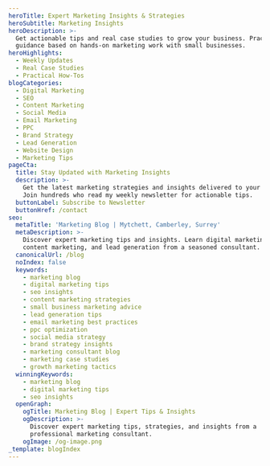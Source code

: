 ```yaml
---
heroTitle: Expert Marketing Insights & Strategies
heroSubtitle: Marketing Insights
heroDescription: >-
  Get actionable tips and real case studies to grow your business. Practical
  guidance based on hands-on marketing work with small businesses.
heroHighlights:
  - Weekly Updates
  - Real Case Studies
  - Practical How-Tos
blogCategories:
  - Digital Marketing
  - SEO
  - Content Marketing
  - Social Media
  - Email Marketing
  - PPC
  - Brand Strategy
  - Lead Generation
  - Website Design
  - Marketing Tips
pageCta:
  title: Stay Updated with Marketing Insights
  description: >-
    Get the latest marketing strategies and insights delivered to your inbox.
    Join hundreds who read my weekly newsletter for actionable tips.
  buttonLabel: Subscribe to Newsletter
  buttonHref: /contact
seo:
  metaTitle: 'Marketing Blog | Mytchett, Camberley, Surrey'
  metaDescription: >-
    Discover expert marketing tips and insights. Learn digital marketing, SEO,
    content marketing, and lead generation from a seasoned consultant.
  canonicalUrl: /blog
  noIndex: false
  keywords:
    - marketing blog
    - digital marketing tips
    - seo insights
    - content marketing strategies
    - small business marketing advice
    - lead generation tips
    - email marketing best practices
    - ppc optimization
    - social media strategy
    - brand strategy insights
    - marketing consultant blog
    - marketing case studies
    - growth marketing tactics
  winningKeywords:
    - marketing blog
    - digital marketing tips
    - seo insights
  openGraph:
    ogTitle: Marketing Blog | Expert Tips & Insights
    ogDescription: >-
      Discover expert marketing tips, strategies, and insights from a
      professional marketing consultant.
    ogImage: /og-image.png
_template: blogIndex
---
```


